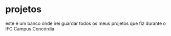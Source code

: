 # projetos
este é um banco onde irei guardar todos os meus projetos que fiz durante o IFC Campus Concórdia
